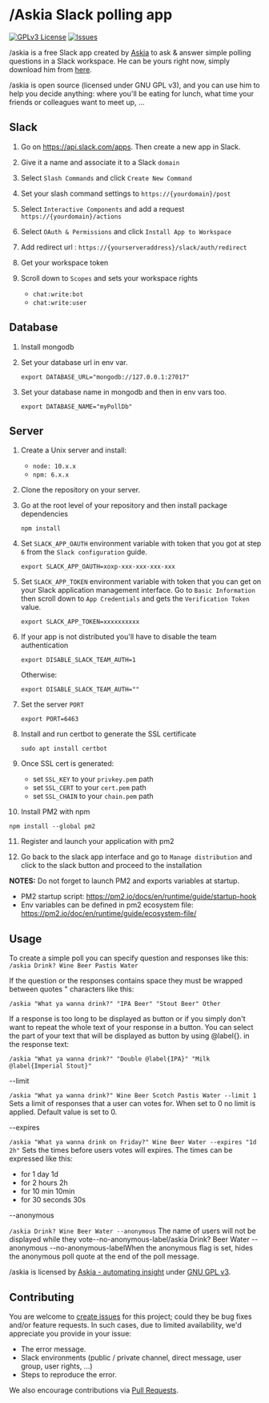 # /Askia Slack polling app

[![GPLv3 License](https://img.shields.io/badge/License-GPL%20v3-yellow.svg)](https://opensource.org/licenses/)
[![Issues](https://img.shields.io/github/issues-raw/tterb/PlayMusic.svg?maxAge=25000)](https://github.com/Askia/askia-slack-poll/issues)

/askia is a free Slack app created by [Askia](https://www.askia.com) to ask & answer simple polling questions in a Slack workspace. He can be yours right now, simply download him from [here](https://bot.askia.com).

/askia is open source (licensed under GNU GPL v3), and you can use him to help you decide anything: where you'll be eating for lunch, what time your friends or colleagues want to meet up, ...

## Slack

1. Go on https://api.slack.com/apps. Then create a new app in Slack.

2. Give it a name and associate it to a Slack `domain`

3. Select `Slash Commands` and click `Create New Command`

4. Set your slash command settings to `https://{yourdomain}/post`

5. Select `Interactive Components` and add a request `https://{yourdomain}/actions`

6. Select `OAuth & Permissions` and click `Install App to Workspace`

7. Add redirect url : `https://{yourserveraddress}/slack/auth/redirect`

7. Get your workspace token

8. Scroll down to `Scopes` and sets your workspace rights

   - `chat:write:bot`
   - `chat:write:user`

## Database

1. Install mongodb

2. Set your database url in env var. 
   
   ```
   export DATABASE_URL="mongodb://127.0.0.1:27017"
   ```

3. Set your database name in mongodb and then in env vars too.

   ```
   export DATABASE_NAME="myPollDb"
   ```

## Server

1. Create a Unix server and install:

   - `node: 10.x.x`
   - `npm: 6.x.x`

2. Clone the repository on your server.

3. Go at the root level of your repository and then install
   package dependencies

   ```
   npm install
   ```

4. Set `SLACK_APP_OAUTH` environment variable with token that you got at
   step `6` from the `Slack configuration` guide.

   ```
   export SLACK_APP_OAUTH=xoxp-xxx-xxx-xxx-xxx
   ```

5. Set `SLACK_APP_TOKEN` environment variable with token that you can get
   on your Slack application management interface. Go to `Basic Information`
   then scroll down to `App Credentials` and gets the `Verification Token`
   value.

   ```
   export SLACK_APP_TOKEN=xxxxxxxxxx
   ```

6. If your app is not distributed you'll have to disable the team authentication

   ```
   export DISABLE_SLACK_TEAM_AUTH=1
   ```

   Otherwise:

   ```
   export DISABLE_SLACK_TEAM_AUTH=""
   ```

7. Set the server `PORT`

   ```
   export PORT=6463
   ```

8. Install and run certbot to generate the SSL certificate

   ```
   sudo apt install certbot
   ```

9. Once SSL cert is generated:

   * set `SSL_KEY` to your `privkey.pem` path
   * set `SSL_CERT` to your `cert.pem` path
   * set `SSL_CHAIN` to your `chain.pem` path

10. Install PM2 with npm

   ```
   npm install --global pm2
   ```

11. Register and launch your application with pm2

12. Go back to the slack app interface and go to `Manage distribution` and click to the slack button and proceed to the installation

**NOTES:** Do not forget to launch PM2 and exports variables at startup.

- PM2 startup script: https://pm2.io/docs/en/runtime/guide/startup-hook
- Env variables can be defined in pm2 ecosystem file: https://pm2.io/doc/en/runtime/guide/ecosystem-file/

## Usage

To create a simple poll you can specify question and responses like this:
`/askia Drink? Wine Beer Pastis Water`

If the question or the responses contains space they must be wrapped between quotes \" characters like this:

`/askia "What ya wanna drink?" "IPA Beer" "Stout Beer" Other`

If a response is too long to be displayed as button or if you simply don't want to repeat the whole text of your response in a button. You can select the part of your text that will be displayed as button by using @label{}. in the response text:

`/askia "What ya wanna drink?" "Double @label{IPA}" "Milk @label{Imperial Stout}"`

--limit

`/askia "What ya wanna drink?" Wine Beer Scotch Pastis Water --limit 1`
Sets a limit of responses that a user can votes for. When set to 0 no limit is applied. Default value is set to 0.

--expires

`/askia "What ya wanna drink on Friday?" Wine Beer Water --expires "1d 2h"`
Sets the times before users votes will expires. The times can be expressed like this:
- for 1 day 1d
- for 2 hours 2h
- for 10 min 10min
- for 30 seconds 30s

--anonymous

`/askia Drink? Wine Beer Water --anonymous`
The name of users will not be displayed while they vote--no-anonymous-label/askia Drink? Beer Water --anonymous --no-anonymous-labelWhen the anonymous flag is set, hides the anonymous poll quote at the end of the poll message. 

/askia is licensed by [Askia - automating insight](https://www.askia.com) under [GNU GPL v3](https://github.com/Askia/askia-slack-poll/blob/master/LICENSE).

## Contributing

You are welcome to [create issues](https://github.com/Askia/askia-slack-poll/issues) for this project; could they be bug fixes and/or feature requests.
In such cases, due to limited availability, we'd appreciate you provide in your issue:

- The error message.
- Slack environments (public / private channel, direct message, user group, user rights, ...)
- Steps to reproduce the error.

We also encourage contributions via [Pull Requests](https://github.com/Askia/askia-slack-poll/pulls).
